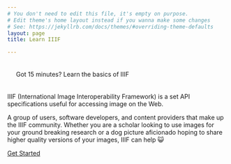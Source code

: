 ```yaml
---
# You don't need to edit this file, it's empty on purpose.
# Edit theme's home layout instead if you wanna make some changes
# See: https://jekyllrb.com/docs/themes/#overriding-theme-defaults
layout: page
title: Learn IIIF

---
```


<div class='lead text-center' style='padding: 20px;'>
  Got 15 minutes? Learn the basics of IIIF 
</div>

IIIF (International Image Interoperability Framework) is a set API specifications useful for accessing image on the Web. 

A group of users, software developers, and content providers that make up the IIIF community. Whether you are a scholar looking to use images for your ground breaking research or a dog picture aficionado hoping to share higher quality versions of your images, IIIF can help :smiley_cat:

<div class='text-center'>
  <a class='btn btn-primary' href="{{ 'overview' | relative_url }}">
    Get Started
  </a>
</div>
